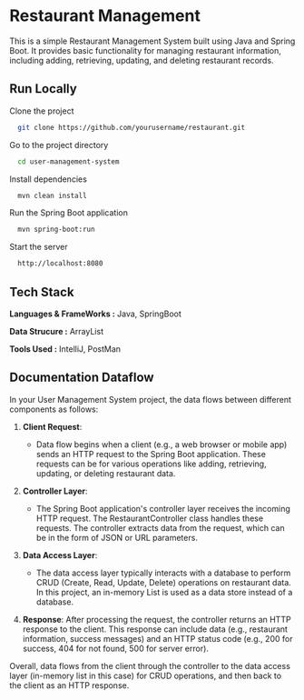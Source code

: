
# Restaurant Management
This is a simple Restaurant Management System built using Java and Spring Boot. It provides basic functionality for managing restaurant information, including adding, retrieving, updating, and deleting restaurant records.

## Run Locally

Clone the project

```bash
  git clone https://github.com/yourusername/restaurant.git

```

Go to the project directory

```bash
  cd user-management-system
```

Install dependencies

```bash
  mvn clean install
```
Run the Spring Boot application

```bash
  mvn spring-boot:run
```

Start the server

```bash
  http://localhost:8080
```


## Tech Stack

**Languages & FrameWorks :** Java, SpringBoot

**Data Strucure :** ArrayList

**Tools Used :** IntelliJ, PostMan


## Documentation Dataflow

In your User Management System project, the data flows between different components as follows:

1. **Client Request**:
    - Data flow begins when a client (e.g., a web browser or mobile app) sends an HTTP request to the Spring Boot application. These requests can be for various operations like adding, retrieving, updating, or deleting restaurant data.

2. **Controller Layer**:
    - The Spring Boot application's controller layer receives the incoming HTTP request. The RestaurantController class handles these requests. The controller extracts data from the request, which can be in the form of JSON or URL parameters.

3. **Data Access Layer**:
    - The data access layer typically interacts with a database to perform CRUD (Create, Read, Update, Delete) operations on restaurant data. In this project, an in-memory List<Restaurant> is used as a data store instead of a database.

4. **Response**:
   After processing the request, the controller returns an HTTP response to the client. This response can include data (e.g., restaurant information, success messages) and an HTTP status code (e.g., 200 for success, 404 for not found, 500 for server error).

Overall, data flows from the client through the controller to the data access layer (in-memory list in this case) for CRUD operations, and then back to the client as an HTTP response.
